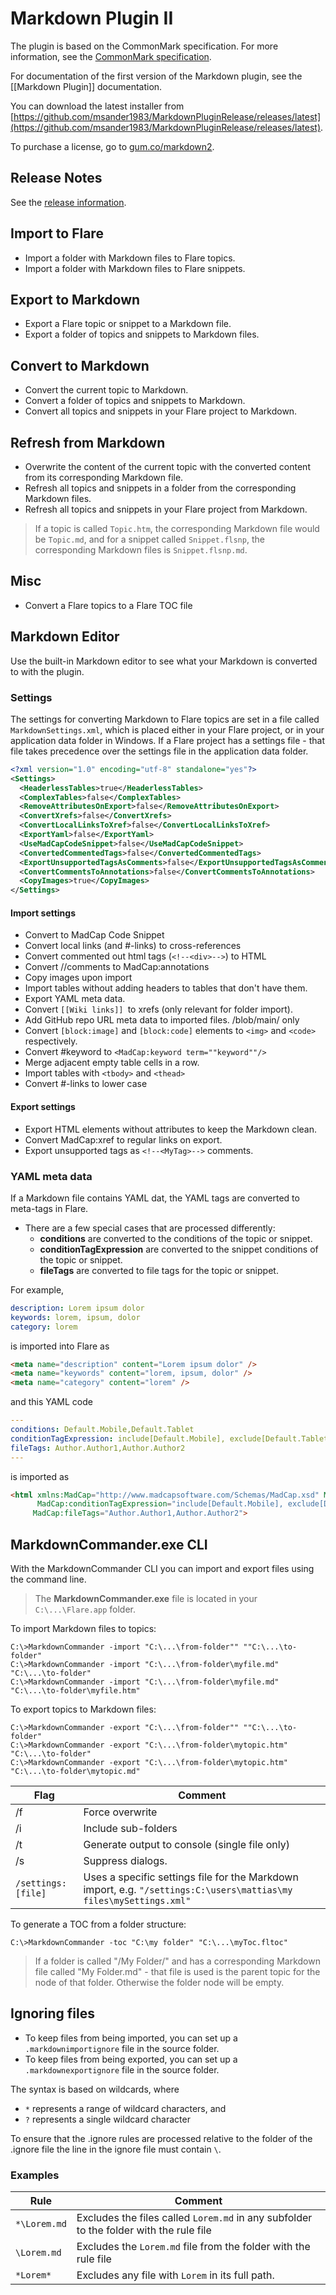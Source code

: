 # Markdown Plugin II

The plugin is based on the CommonMark specification. For more information, see the [CommonMark specification](https://spec.commonmark.org/).

For documentation of the first version of the Markdown plugin, see the [[Markdown Plugin]] documentation.

You can download the latest installer from [https://github.com/msander1983/MarkdownPluginRelease/releases/latest](https://github.com/msander1983/MarkdownPluginRelease/releases/latest).

To purchase a license, go to [gum.co/markdown2](https://gum.co/markdown2).

## Release Notes 

See the [release information](https://github.com/msander1983/MarkdownPluginRelease/releases).

## Import to Flare
* Import a folder with Markdown files to Flare topics.
* Import a folder with Markdown files to Flare snippets.

## Export to Markdown
* Export a Flare topic or snippet to a Markdown file.
* Export a folder of topics and snippets to Markdown files. 

## Convert to Markdown
* Convert the current topic to Markdown.
* Convert a folder of topics and snippets to Markdown.
* Convert all topics and snippets in your Flare project to Markdown.

## Refresh from Markdown
* Overwrite the content of the current topic with the converted content from its corresponding Markdown file.
* Refresh all topics and snippets in a folder from the corresponding Markdown files. 
* Refresh all topics and snippets in your Flare project from Markdown.

> If a topic is called `Topic.htm`, the corresponding Markdown file would be `Topic.md`, and for a snippet called `Snippet.flsnp`, the corresponding Markdown files is `Snippet.flsnp.md`.

## Misc
* Convert a Flare topics to a Flare TOC file

## Markdown Editor
Use the built-in Markdown editor to see what your Markdown is converted to with the plugin. 

### Settings

The settings for converting Markdown to Flare topics are set in a file called `MarkdownSettings.xml`, which is placed either in your Flare project, or in your application data folder in Windows. If a Flare project has a settings file - that file takes precedence over the settings file in the application data folder. 

```xml
<?xml version="1.0" encoding="utf-8" standalone="yes"?>
<Settings>
  <HeaderlessTables>true</HeaderlessTables>
  <ComplexTables>false</ComplexTables>
  <RemoveAttributesOnExport>false</RemoveAttributesOnExport>
  <ConvertXrefs>false</ConvertXrefs>
  <ConvertLocalLinksToXref>false</ConvertLocalLinksToXref>
  <ExportYaml>false</ExportYaml>
  <UseMadCapCodeSnippet>false</UseMadCapCodeSnippet>
  <ConvertedCommentedTags>false</ConvertedCommentedTags>
  <ExportUnsupportedTagsAsComments>false</ExportUnsupportedTagsAsComments>
  <ConvertCommentsToAnnotations>false</ConvertCommentsToAnnotations>
  <CopyImages>true</CopyImages>
</Settings>
```

#### Import settings
- Convert to MadCap Code Snippet
- Convert local links (and #-links) to cross-references
- Convert commented out html tags (`<!--<div>-->`) to HTML
- Convert //comments to MadCap:annotations
- Copy images upon import
- Import tables without adding headers to tables that don't have them.
- Export YAML meta data.
- Convert `[[Wiki links]] `to xrefs (only relevant for folder import).
- Add GitHub repo URL meta data to imported files. /blob/main/ only
- Convert `[block:image]` and `[block:code]` elements to `<img>` and `<code> `respectively.
- Convert #keyword to `<MadCap:keyword term=""keyword""/>`
- Merge adjacent empty table cells in a row.
- Import tables with `<tbody>` and `<thead>`
- Convert #-links to lower case

#### Export settings
- Export HTML elements without attributes to keep the Markdown clean.
- Convert MadCap:xref to regular links on export.
- Export unsupported tags as `<!--<MyTag>-->` comments.

### YAML meta data
If a Markdown file contains YAML dat, the YAML tags are converted to meta-tags in Flare. 
* There are a few special cases that are processed differently:
  * **conditions** are converted to the conditions of the topic or snippet.
  * **conditionTagExpression** are converted to the snippet conditions of the topic or snippet. 
  * **fileTags** are converted to file tags for the topic or snippet.

For example,

```yaml
description: Lorem ipsum dolor
keywords: lorem, ipsum, dolor
category: lorem
```
is imported into Flare as 

```html
<meta name="description" content="Lorem ipsum dolor" />
<meta name="keywords" content="lorem, ipsum, dolor" />
<meta name="category" content="lorem" />
```

and this YAML code

```yaml
---
conditions: Default.Mobile,Default.Tablet
conditionTagExpression: include[Default.Mobile], exclude[Default.Tablet]
fileTags: Author.Author1,Author.Author2
---
```

is imported as 

```html
<html xmlns:MadCap="http://www.madcapsoftware.com/Schemas/MadCap.xsd" MadCap:conditions="Default.Mobile,Default.Tablet" 
      MadCap:conditionTagExpression="include[Default.Mobile], exclude[Default.Tablet]" 
     MadCap:fileTags="Author.Author1,Author.Author2">
```

## MarkdownCommander.exe CLI

With the MarkdownCommander CLI you can import and export files using the command line. 

> The **MarkdownCommander.exe** file is located in your `C:\...\Flare.app` folder. 

To import Markdown files to topics:
```
C:\>MarkdownCommander -import "C:\...\from-folder"" ""C:\...\to-folder"
C:\>MarkdownCommander -import "C:\...\from-folder\myfile.md" "C:\...\to-folder"
C:\>MarkdownCommander -import "C:\...\from-folder\myfile.md" "C:\...\to-folder\myfile.htm"
```
To export topics to Markdown files: 
```
C:\>MarkdownCommander -export "C:\...\from-folder"" ""C:\...\to-folder"
C:\>MarkdownCommander -export "C:\...\from-folder\mytopic.htm" "C:\...\to-folder"
C:\>MarkdownCommander -export "C:\...\from-folder\mytopic.htm" "C:\...\to-folder\mytopic.md"
```
| Flag | Comment | 
| --- | ---|
| /f | Force overwrite |
| /i | Include sub-folders |
| /t | Generate output to console (single file only) |
| /s | Suppress dialogs. |
| `/settings:[file]` | Uses a specific settings file for the Markdown import, e.g. `"/settings:C:\users\mattias\my files\mySettings.xml"` |

To generate a TOC from a folder structure:
	
```
C:\>MarkdownCommander -toc "C:\my folder" "C:\...\myToc.fltoc"
```
	
> If a folder is called "/My Folder/" and has a corresponding Markdown file called "My Folder.md" - that file is used is the parent topic for the node of that folder. Otherwise the folder node will be empty. 
	
## Ignoring files
* To keep files from being imported, you can set up a `.markdownimportignore` file in the source folder.
* To keep files from being exported, you can set up a `.markdownexportignore` file in the source folder.

The syntax is based on wildcards, where
* `*` represents a range of wildcard characters, and 
* `?` represents a single wildcard character

To ensure that the .ignore rules are processed relative to the folder of the .ignore file the line in the ignore file must contain `\`.

### Examples
| Rule | Comment |
| --- | ---- |
| `*\Lorem.md` | Excludes the files called `Lorem.md` in any subfolder to the folder with the rule file | 
| `\Lorem.md` | Excludes the `Lorem.md` file from the folder with the rule file | 
| `*Lorem*`  |  Excludes any file with `Lorem` in its full path. | 
